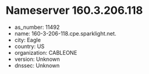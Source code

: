 # Nameserver 160.3.206.118

* as_number: 11492
* name: 160-3-206-118.cpe.sparklight.net.
* city: Eagle
* country: US
* organization: CABLEONE
* version: Unknown
* dnssec: Unknown

